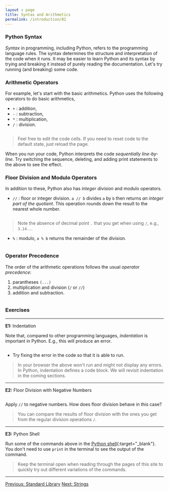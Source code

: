 ```yaml
---
layout : page
title: Syntax and Arithmetics
permalink: /introduction/02
---
```


### Python Syntax

*Syntax* in programming, including Python, refers to the programming language rules.
The syntax determines the structure and interpretation of the code when it runs.
It may be easier to learn Python and its syntax by trying and breaking
it instead of purely reading the documentation. Let's try running (and breaking)
some code.

### Arithmetic Operators

For example, let's start with the basic arithmetics. Python uses the following
operators to do basic arithmetics,

- `+` : addition,
- `-` : subtraction,
- `*` : multiplication,
- `/` : division.

<div class="language-python highlighter-rouge">
<pre class="highlight"><script type="py-editor" worker>
print(10 + 5)
print(21 * 2)
print(22 / 7)
</script></pre></div>

> Feel free to edit the code cells. If you need to reset code to the default
state, just reload the page.

When you run your code, Python interprets the code *sequentially line-by-line*.
Try switching the sequence, deleting, and adding print statements to the
above to see the effect.

### Floor Division and Modulo Operators

In addition to these, Python also has *integer division* and modulo operators.

- `//` : floor or integer division. `a // b` divides `a` by `b` then returns *an
integer part of the quotient*. This operation rounds down the result to the nearest
whole number.

<div class="language-python highlighter-rouge">
<pre class="highlight"><script type="py-editor" worker>
print(22 // 7)
</script></pre></div>

> Note the absence of decimal point `.` that you get when using `/`, e.g., `3.14..`.

- `%` : modulo, `a % b` returns the remainder of the division.

<div class="language-python highlighter-rouge">
<pre class="highlight"><script type="py-editor" worker>
print(22 % 7)
</script></pre></div>

### Operator Precedence

The order of the arithmetic operations follows the usual *operator precedence*:

1. parantheses `(...)`
1. multiplication and division (`/` or `//`)
1. addition and subtraction.

<div class="language-python highlighter-rouge">
<pre class="highlight"><script type="py-editor" worker>
print((1 + 2)* 3)
print( 1 + 2 * 3)
</script></pre></div>

### Exercises

---
**E1:** Indentation

Note that, compared to other programming languages, *indentation* is important
in Python. E.g., this will produce an error.

<div class="language-python highlighter-rouge">
<pre class="highlight"><script type="py-editor" worker>
print(1 + 2)
  print(3 + 4)
</script></pre></div>

- Try fixing the error in the code so that it is able to run.

> In your browser the above won't run and might not display any errors. In Python,
indentation defines a code block. We will revisit indentation in the coming sections.

---
**E2:** Floor Division with Negative Numbers

<div class="language-python highlighter-rouge">
<pre class="highlight"><script type="py-editor" worker>
print( -13 // 7  )
print(-(13 // 7) )
</script></pre></div>

Apply `//` to negative numbers. How does floor division behave in this case?

> You can compare the results of floor division with the ones you get from the
regular division operations `/`.

---
**E3:** Python Shell

Run some of the commands above in the [Python shell](/pythonlab/terminal/){:target="_blank"}.
You don't need to use `print` in the terminal to see the output of the command.

> Keep the terminal open when reading through the pages of this site to quickly
try out different variations of the commands.

---

<div class="prevnextlinks">
    <a id="previous" href="01">Previous: Standard Library</a>
    <a id="next" href="03">Next: Strings</a>
</div>
<script src="{{ '/assets/js/navigation.js' | relative_url }}" defer></script>
